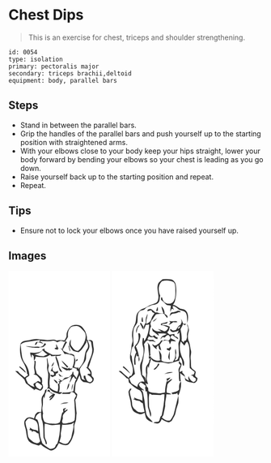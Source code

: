 # Chest Dips
> This is an exercise for chest, triceps and shoulder strengthening.

``` 
id: 0054 
type: isolation 
primary: pectoralis major 
secondary: triceps brachii,deltoid 
equipment: body, parallel bars 
``` 

## Steps

 - Stand in between the parallel bars.
 - Grip the handles of the parallel bars and push yourself up to the starting position with straightened arms.
 - With your elbows close to your body keep your hips straight, lower your body forward by bending your elbows so your chest is leading as you go down.
 - Raise yourself back up to the starting position and repeat.
 - Repeat.

## Tips

 - Ensure not to lock your elbows once you have raised yourself up.

## Images

<svg width="151pt" height="275pt" viewBox="0 0 151 275" xmlns="http://www.w3.org/2000/svg"><g fill="#FFF"><path d="M0 0h151v275H0V0m91.32 83.17c-2.84 3.67-5.56 7.99-5.3 12.81.24 2.73-1.58 4.9-2.91 7.08-3.94-.23-8-.89-11.85.28-4.93-2.99-10.77.16-16.12-.91-3.98-1.01-8.1-.61-12.12-1.27-5.52-.7-10.71 1.72-16.12 2.23-3.3.48-7.35 1.33-8.98 4.57-1.44 8.02-1.28 16.53 1.93 24.13 3.48 6.3 7.48 12.8 7.71 20.21.55.7 1.09 1.41 1.64 2.12-1.86 1.02-3.68 2.11-5.22 3.59-3.41-3.07-7.42-5.56-10.12-9.36-1.28-.15-2.55-.33-3.84-.37 3.62 4.25 8.52 7.22 12.13 11.52 2.73 1.92 2.29 5.92 4.93 7.87 3.66 2.75 7.07 5.85 10.92 8.34-.22.38-.67 1.14-.9 1.52 1.24-1.08 2.62-3.18 4.51-2.15 2.47.71 5.32 3.46 7.55.85 3.12-2.29 2.37-6.49.35-9.23.68-2.74.49-5.69-.16-8.41-2.5-2.2-5.14-4.27-7.55-6.59-.64-2.96-1.79-5.82-2.02-8.85.2-3.04.73-6.08.58-9.14-.38-.88-1.34-.73-2.12-.75 1.26 4.28-1.37 8.55.07 12.76.52 2.15.61 4.37.71 6.57l-2.28.44c1.61.62 3.25 1.19 4.92 1.68 2.81 2.64 6.22 5.63 6.08 9.84-1.42-.19-2.72-1.03-4.07-1.51-1.88 1.42-3.81 2.79-5.99 3.74-.17.48-.5 1.44-.67 1.92.4.78 1.2 2.32 1.6 3.09-3.77-.23-6.72-2.91-9.72-4.9-.86-2.81-3.3-5.2-2.92-8.27a37.73 37.73 0 0 0 4.87-3.33c.1-5.98-2.03-11.87-5.32-16.79-3.53-4.02-5.37-9.27-5.89-14.55-.63-5-1.4-10.01-1.42-15.06 2.57-1.85 5.52-3.22 8.69-3.59 6.51-.79 12.98-1.89 19.48-2.75-.12 1.01-.23 2.02-.34 3.03-.99-.06-2.97-.17-3.96-.23-2.04.45-2.21 2.88-3.04 4.44.5-.12 1.51-.37 2.01-.5.69-1.21 1.39-2.42 2.09-3.62 2.96.26 5.69 1.47 8.48 2.4-1.16-1.75-3.12-2.62-5.02-3.3.36-.23 1.07-.7 1.43-.93 5.67.3 11.48 1.27 17.11-.09 2.64-.92 5.04.75 7.1 2.19 1.55-.79 3.12-1.56 4.76-2.15 2.68-.23 5.16 2.56 7.85.54-1.98 3.69-4.17 7.35-5.13 11.48-.65-.3-1.94-.91-2.59-1.21 2.72 2.33 4.13 5.7 6.08 8.63.85-.01 1.68-.17 2.52-.27 3.92.91 8.36 1.09 11.43 4.05.76 5.53-.25 11.49-2.5 16.52.87.15 1.73.26 2.61.38 1.3.54 2.65.95 4.05 1.22-.08.54-.22 1.61-.3 2.15.77.41 2.3 1.24 3.06 1.66l-1.93.5 1.8-.08c.18 3.56-1.84 6.6-3 9.82-1.24-2.21-2.8-4.2-4.5-6.07-.26-1.31.46-3.22-1.1-3.89-.39 1.09-.72 2.19-1 3.32-1.46 1.61-2.85 3.31-4.51 4.73-2.06.55-4.24.53-6.28 1.18-1.51 1.22-2.65 2.81-3.91 4.26-2.03-.54-3.86-1.59-5.51-2.86.77 1.19 1.62 2.33 2.52 3.43l-2.72.72c.52.4 1.57 1.22 2.1 1.62-.84.88-1.77 1.64-2.79 2.3.97 3.63.53 7.36-.5 10.92-4.56-.71-8.46-3.15-11.74-6.3.07-.65.13-1.31.2-1.96-1.33-6.12.89-12.29.12-18.47-1.04-1.55-2.23-3.15-2.37-5.08-.52-2.89 1.71-5.7.41-8.54-1.37-3.1-.86-6.62-2.18-9.72-.8 2.75.28 5.5.3 8.26.11 2.36-.36 4.7-.32 7.05.09 3.07 1.59 5.88 1.73 8.93.25 6.04-1.23 12.09-.16 18.11-.36.96-1.06 2.9-1.42 3.87.86-.36 1.72-.71 2.58-1.07 2.35 2.53 4.78 5.08 8.13 6.22 2 .6 3.99 1.24 5.96 1.94 2.43 1.14 4.26-.53 5.93-2.08l-5.03-.32c1.4-4.11 1.36-8.42.44-12.63l1.36.63c.04-.96.1-1.93.16-2.89 2.8-.78 4.39-3.68 7.26-4.32 3.39-.65 6.09-2.85 8.82-4.8.13 3.71-1.59 7.02-2.76 10.44 2.87-2.77 3.34-7.31 6.67-9.57 1.23 1.1 1.62 4.83 4.22 2.96-3.56 5.54-3.96 12.48-4.83 18.87-4.95 1.35-10 2.56-15.17 1.87-.64.66-1.28 1.33-1.91 2.01 3.95.21 7.91-.13 11.87-.03l1.2-2.04c2.08-1.88 4.31.36 6.14 1.43.67 1.12 1.36 2.22 2.06 3.32-1.01 2.06-2.45 3.97-2.96 6.24.28 3.6.84 7.19.63 10.82.64 6.3 1 12.71-.01 18.99-2.28 3.47-6.92 3.34-10.47 4.63-2.3.88-4.75.38-7.13.26-.28-.68-.83-2.03-1.1-2.71.44-1.64.9-3.28 1.34-4.92-1.64-5.88 4.32-8.88 7.43-12.68l-1.92-.04c-.6.46-1.82 1.39-2.43 1.85-.34-.39-.67-.78-1-1.17 1.03-.88 1.91-1.9 2.63-3.05-1.54.36-3.08.75-4.52 1.42.15 1.61.31 3.24.38 4.87-.36.09-1.09.29-1.45.39-1.72 4.68-1.87 9.8-3.68 14.46-2.54 2.03-6 2.48-9.15 2.11-4.62-.33-9.79-.01-13.73-2.87-1.99-3.79-3.27-8.21-1.93-12.43-.61-3.26-1.75-6.55-.82-9.87 1.32-5.07-.36-10.43 1.58-15.38l.92 3.32c1.03-3.34.89-7 3.05-9.94.22-1.4.47-2.78.71-4.17-1.17.75-2.87 1.19-2.76 2.92-.28 3.36-2.67 5.78-4.33 8.51-1.38 3.73-.5 7.76-.26 11.61-.12 3.68-.57 7.35-.99 11.01-1.8.09-3.63.03-5.41.36-1.24.9-2.14 2.16-3.19 3.25-.62 2.04-1.34 4.05-2.08 6.04-3.98-2.24-9.76-2.95-12.59 1.43-3.16 3.39-1.42 8.1-.43 12.02 2.27 6.5 1.28 13.87 5.23 19.79 3.52 3.77 8.8 4.91 13.53 6.45 1.65.76 3.06-.66 4.48-1.29 3.58 3.78 8.51 5.86 13.04 8.26 2.4 1.36 5.04.08 7.11-1.27 3.56-1.76 4.59-5.9 6.68-8.95 4.42 2.01 9.32 4.42 14.08 1.78 4.53-4.05 6.15-10.11 8.07-15.64 1.47-5.4-.6-11.3 1.97-16.48 2.13-4.3 1.25-9.28 2.17-13.88-.92-6.59-1.16-13.26-2.06-19.86 2.08-2.38 2.88-5.45 2.86-8.57-1.18-1.07-2.32-2.2-3.42-3.34.44-4.33.52-8.71 1.28-13 2.39-3.63 3.65-7.83 5.8-11.58.62 2.05.87 4.21 1.52 6.25 1.21 1.55 2.61 3.17 4.4 4.03 3.21.14 6.31.77 9.34 1.83 2.84-.62 5.52-2.76 5.62-5.88.68-2.34-1.8-3.45-2.92-5.05-.49-2.41.23-5.05-.95-7.31-1.04-1.98-2.71-3.52-4.18-5.16 2.32-4.57 3.18-9.68 4.99-14.45 1.51-4.83 4.04-9.75 2.94-14.95-.71-2.9-.78-5.89-1.17-8.84-1.29-2.97-4.53-2.93-7.12-1.96l-1.8-1.52c.87-4.32-1.22-8.42-2.56-12.41-2.38-3.37-4.65-7.7-9.07-8.58-4.48-.99-9.7-.57-13.29 2.54m-38.37 24.6c-.48 3.18-3.27 4.56-6.08 5.27-3.48-1.4-7.21-.17-10.82-.47-3.42.11-6.73-.96-10.15-.91 6.07 1.91 12.39 2.19 18.69 2.5 2.65-1.27 6.08-.15 8.28-2.37.97-.87 1.86-1.82 2.76-2.75-.26-.39-.78-1.16-1.04-1.55l-1.64.28m18.01.74c-.46 1.71-.24 3.46.29 5.13-.85.56-2.88.34-2.73 1.86 1.48.74 3.12 1.07 4.72 1.49v-1.91l1.28.48c-1.72-2.07-2.55-4.61-3.56-7.05m-20.83 8.13c-.24.56-.71 1.68-.94 2.23-5.09 3.11-11.34 2.87-17.06 2.31.22 2.75 1.09 5.37 2.24 7.85.06-1.68.11-3.37.14-5.05.94.78 1.88 1.57 2.82 2.35.08 2.3.29 4.57.66 6.85 1.42-1.76 1.95-3.94 2.34-6.11 4.86.79 9.79.96 14.69.63 2.54-.66 4.62-2.43 7.04-3.41.3.54.91 1.61 1.21 2.15 2.32.02 4.67.07 6.89-.76-.22 1.03-.34 2.07-.36 3.13 1.87 6.23 3.93 12.39 5.98 18.56.66 1.68 2.27 2.48 4 2.48-1.26-2.36-2.83-4.54-4.36-6.74-.12-5.8-2.39-11.51-4.95-16.64 2.66-.84 6.46.26 7.91-2.78-4.2 1.2-8.6.76-12.91.89-4.03-2.08-8.17-3.94-11.81-6.69l-.32-2.84c-1.12.42-2.2.95-3.21 1.59m28.51 16.13c2.08 4.12 5.65 7.15 8.38 10.8.56-.54 1.12-1.08 1.68-1.61-3.47-2.94-6.46-6.41-10.06-9.19m-14.99 8.85c3.25-.5 3.13-4.15 3.99-6.57-1.74 1.92-3.04 4.17-3.99 6.57m-47.26-.31c-.09.37-.25 1.1-.33 1.47 2.66 2.56 5.71 4.7 8.16 7.48.45.14 1.33.42 1.77.56a28.535 28.535 0 0 0-9.6-9.51m45.89 7.3c2.96-1.08 7.31 3.42 4.58 6.07-1.57-.04-3.1-.67-4.68-.52-.56 1.74 1.91 2.21 2.73 3.29 1.85-.73 3.65-1.53 5.46-2.35l-.24-2.48c1.04-.49 2.08-.97 3.13-1.45l.21-3.04c-1.84.68-3.91 2.31-5.82.92-3-1.22-2.83-5-1.27-7.3-2.45 1.61-2.2 4.86-4.1 6.86m15.97-6.65c1.88 2.74 5.05 4 7.79 5.67.86-.16 2.58-.48 3.45-.63.13.58.4 1.75.53 2.33.05-.5.15-1.49.21-1.99 1.99.01 3.48-1.44 4.96-2.53-1.59 0-3.19-.01-4.78-.02l-.2-1.47c-.65.53-1.3 1.07-1.94 1.61-3.4-.8-6.68-2-10.02-2.97m-4.16 10.75c.68 1.26 1.43 2.5 2.19 3.73 1.62.03 3.25.1 4.88.16-1.07-.37-2.14-.73-3.2-1.1-1.11-1.16-2.17-2.54-3.87-2.79m-7.13 8.27c1.44 2.5 3.25 4.9 5.92 6.17.11-3.27-3.05-5.49-5.92-6.17m19.48 15.42c2.75-2.68 3.97-6.56 3.69-10.35-2.44 2.86-2.57 6.89-3.69 10.35m6.92 1.27c1.52-3.27 1.81-6.97 2.69-10.44-2.64 2.71-1.89 6.98-2.69 10.44m-34.13-1.93c-.68 1.03-1.39 2.04-2.17 3 3.69-1.5 5.38 4.25 9.3 3.19-1.55-.79-3.16-1.45-4.79-2.08l.04-2.29c-.79-.61-1.59-1.22-2.38-1.82m7.48 6.02c-1.94 1.94-4.24 3.45-6.25 5.3.22 3.09 2.96-1.22 4.57-1.09-.93 2.11-4.98 3.36-3.59 5.92 3.41-2.15 6.02-5.51 7.8-9.09l-2.53-1.04m9.98 16.11c4.03-1.65 8.52-.8 12.45-2.8-4.29-.44-8.96.03-12.45 2.8z"/><path d="M91.23 85.11c1.85-2.97 5.67-2.99 8.77-3.3 5.51-.47 8.66 4.76 12.16 8.07 4.46 5.47 1.81 12.78-.83 18.46-2.3 3.75-4.62 7.68-8.25 10.31-5.12.12-7.69-4.65-10.29-8.25-1.25-2.73-.14-5.85-.36-8.74-1.73 3.18-3.47 7.56-1.09 10.85 1.36 2.23 2.85 4.47 4.82 6.22 2.51 1.01 5.24 1.29 7.88 1.84 2.15-1.69 4.42-3.34 5.85-5.73 2.1-2.83 3.92-5.84 5.68-8.88-.11-.82-.34-2.44-.46-3.26 2.71 3.87 4.61 9.58 1.21 13.62-3.71 5.54-2.86 12.48-5.16 18.52-1.32 2.9-3.06 5.64-5.25 7.97-.75 1.09-1.64 2.08-2.81 2.74.23-.62.69-1.88.92-2.51-2.27.99-4.52.45-6.57-.75.45-3.66 2.75-7.53 1.51-11.14-1.18-1.92-.77-4.37-1.72-6.38-1.78-1.49-4.09-2.21-6.38-1.66-3.18-1.55-6.37-3.06-9.6-4.47l-.76-2.51c2.76-3.01 3.51-7.19 6.27-10.18-.76-.68-1.52-1.35-2.25-2.05 1.14-2.02 2.56-3.87 3.68-5.9-.26-4.44-.1-9.38 3.03-12.89M89 111.2c.45 2.56 1.14 5.07 1.86 7.57l.9.04c-.61-2.57-1.32-5.11-1.79-7.71l-.97.1m11.19 22.64c1.36.42 2.81-1.7 2.34-2.95-1.39-.56-2.76 1.73-2.34 2.95z"/><path d="M117.4 103.13c1.83.1 3.78.5 5.02 1.99.47 4.28 1.79 8.46 1.84 12.79-.13 8.94-6.34 16.19-7.53 24.91l-1.82-.25c2.48 3.19 6.27 5.57 6.84 9.89-1.34.07-2.68.13-4.03.18-.13.39-.39 1.16-.52 1.54 2.63 1.05 4.82 2.95 6.48 5.22 2.06 2.32-.84 6.04-3.69 5.37-4.18-1.07-5.48-5.83-6.02-9.58-.64.07-1.93.2-2.57.26l.36 3.93c.79.87 1.58 1.75 2.36 2.64-1.78-.61-3.95-.74-5.34-2.13-.62-4.98-3.48-9.6-2.82-14.71 2.53-5.01 7.34-8.77 8.94-14.32.33-2.92.18-5.87.6-8.78 1.66-3.25 4.37-6.19 4.56-10.02.33-3.23-1.78-5.97-2.66-8.93zM38.17 123.83c4.5-.88 9.8-2.34 12.32-6.5 1.99 2.73 4.7 4.74 7.47 6.62-2.04.7-4.01 1.58-5.89 2.64-3.17-.38-6.42-.33-9.44-1.49-1.49-.41-2.98-.83-4.46-1.27zM40.61 170.44c-1.52-1.84.1-5.22 2.43-5.02 2.61 1.1 4.52 3.31 6.87 4.84-.44 2.11-1.25 4.09-2.96 5.48-2.4-1.38-5.34-2.45-6.34-5.3zM39.96 219.1c.02-4.79 3.93-8.07 8.11-9.54.74 4.34.02 8.99 2.08 13.03 2.16 7.93 1.32 16.24 1.86 24.35 1.1 3.16 3.05 6.05 3.22 9.49h1.69c.2-3.69-2.35-6.57-3.15-9.99-.16-6.69-.73-13.4.05-20.07 3.13.51 6.16 1.52 9.27 2.09 4.5.18 8.98-.64 13.47-.79.2 9.57-1.19 19.18-4.15 28.29-2.92 1.08-2.21 5.09-4.88 6.45-1.87.98-4.1 1.45-6.2 1.28-3.94-2.23-7.7-4.94-11.02-8.03-1.14-3.55-2.51-7.05-3.42-10.66-.37-6.66-1.35-13.25-2.3-19.84-.45-1.72-1.27-3.32-1.9-4.96-.68-.28-2.05-.83-2.73-1.1z"/><path d="M25.13 223.88c1.44-2.23 2.89-5.07 5.85-5.42 3.72 1.04 7.97 1.95 10.54 5.08 2.87 4.19 2.28 9.35 2.39 14.14-1.38-1.17-2.96-2.07-4.82-2.12-2.8-.21-5.17-1.72-7.35-3.36.04.62.13 1.87.17 2.49-.49.06-1.47.18-1.96.23 1.47.55 2.92 1.14 4.36 1.76.35 1.64 1.42 2.74 1.86.54 2.63-.15 4.57 1.57 6.38 3.21.52.14 1.55.42 2.06.56.28 3.81 1.44 7.44 2.39 11.11-.87 2.69-4.27 4.08-6.77 2.72-3.59-.68-5.9-3.55-8.71-5.58-4.09-4.12-2.39-10.13-4.16-15.14a47.11 47.11 0 0 1-2.23-10.22zM93.43 226.97c1.1-.97 2.31-1.8 3.64-2.42-.27 1.22-.56 2.45-.86 3.67.89 3.64-.61 7.26-1.35 10.8-1.19 4.04-1.08 8.62-3.87 12.01-1.43 1.81-2.34 4.65-4.96 4.95-3.79 1.46-7.04-1.54-10.51-2.57.72-2.23 1.44-4.47 1.98-6.76.62-2.54-.42-5.17.3-7.7.85-3.69 1.26-7.46 1.71-11.21 4.64.52 9.34.13 13.92-.77z"/></g><g fill="#333"><path d="M91.32 83.17c3.59-3.11 8.81-3.53 13.29-2.54 4.42.88 6.69 5.21 9.07 8.58 1.34 3.99 3.43 8.09 2.56 12.41l1.8 1.52c2.59-.97 5.83-1.01 7.12 1.96.39 2.95.46 5.94 1.17 8.84 1.1 5.2-1.43 10.12-2.94 14.95-1.81 4.77-2.67 9.88-4.99 14.45 1.47 1.64 3.14 3.18 4.18 5.16 1.18 2.26.46 4.9.95 7.31 1.12 1.6 3.6 2.71 2.92 5.05-.1 3.12-2.78 5.26-5.62 5.88-3.03-1.06-6.13-1.69-9.34-1.83-1.79-.86-3.19-2.48-4.4-4.03-.65-2.04-.9-4.2-1.52-6.25-2.15 3.75-3.41 7.95-5.8 11.58-.76 4.29-.84 8.67-1.28 13 1.1 1.14 2.24 2.27 3.42 3.34.02 3.12-.78 6.19-2.86 8.57.9 6.6 1.14 13.27 2.06 19.86-.92 4.6-.04 9.58-2.17 13.88-2.57 5.18-.5 11.08-1.97 16.48-1.92 5.53-3.54 11.59-8.07 15.64-4.76 2.64-9.66.23-14.08-1.78-2.09 3.05-3.12 7.19-6.68 8.95-2.07 1.35-4.71 2.63-7.11 1.27-4.53-2.4-9.46-4.48-13.04-8.26-1.42.63-2.83 2.05-4.48 1.29-4.73-1.54-10.01-2.68-13.53-6.45-3.95-5.92-2.96-13.29-5.23-19.79-.99-3.92-2.73-8.63.43-12.02 2.83-4.38 8.61-3.67 12.59-1.43.74-1.99 1.46-4 2.08-6.04 1.05-1.09 1.95-2.35 3.19-3.25 1.78-.33 3.61-.27 5.41-.36.42-3.66.87-7.33.99-11.01-.24-3.85-1.12-7.88.26-11.61 1.66-2.73 4.05-5.15 4.33-8.51-.11-1.73 1.59-2.17 2.76-2.92-.24 1.39-.49 2.77-.71 4.17-2.16 2.94-2.02 6.6-3.05 9.94l-.92-3.32c-1.94 4.95-.26 10.31-1.58 15.38-.93 3.32.21 6.61.82 9.87-1.34 4.22-.06 8.64 1.93 12.43 3.94 2.86 9.11 2.54 13.73 2.87 3.15.37 6.61-.08 9.15-2.11 1.81-4.66 1.96-9.78 3.68-14.46.36-.1 1.09-.3 1.45-.39-.07-1.63-.23-3.26-.38-4.87 1.44-.67 2.98-1.06 4.52-1.42-.72 1.15-1.6 2.17-2.63 3.05.33.39.66.78 1 1.17.61-.46 1.83-1.39 2.43-1.85l1.92.04c-3.11 3.8-9.07 6.8-7.43 12.68-.44 1.64-.9 3.28-1.34 4.92.27.68.82 2.03 1.1 2.71 2.38.12 4.83.62 7.13-.26 3.55-1.29 8.19-1.16 10.47-4.63 1.01-6.28.65-12.69.01-18.99.21-3.63-.35-7.22-.63-10.82.51-2.27 1.95-4.18 2.96-6.24-.7-1.1-1.39-2.2-2.06-3.32-1.83-1.07-4.06-3.31-6.14-1.43l-1.2 2.04c-3.96-.1-7.92.24-11.87.03.63-.68 1.27-1.35 1.91-2.01 5.17.69 10.22-.52 15.17-1.87.87-6.39 1.27-13.33 4.83-18.87-2.6 1.87-2.99-1.86-4.22-2.96-3.33 2.26-3.8 6.8-6.67 9.57 1.17-3.42 2.89-6.73 2.76-10.44-2.73 1.95-5.43 4.15-8.82 4.8-2.87.64-4.46 3.54-7.26 4.32-.06.96-.12 1.93-.16 2.89l-1.36-.63c.92 4.21.96 8.52-.44 12.63l5.03.32c-1.67 1.55-3.5 3.22-5.93 2.08-1.97-.7-3.96-1.34-5.96-1.94-3.35-1.14-5.78-3.69-8.13-6.22-.86.36-1.72.71-2.58 1.07.36-.97 1.06-2.91 1.42-3.87-1.07-6.02.41-12.07.16-18.11-.14-3.05-1.64-5.86-1.73-8.93-.04-2.35.43-4.69.32-7.05-.02-2.76-1.1-5.51-.3-8.26 1.32 3.1.81 6.62 2.18 9.72 1.3 2.84-.93 5.65-.41 8.54.14 1.93 1.33 3.53 2.37 5.08.77 6.18-1.45 12.35-.12 18.47-.07.65-.13 1.31-.2 1.96 3.28 3.15 7.18 5.59 11.74 6.3 1.03-3.56 1.47-7.29.5-10.92 1.02-.66 1.95-1.42 2.79-2.3-.53-.4-1.58-1.22-2.1-1.62l2.72-.72c-.9-1.1-1.75-2.24-2.52-3.43 1.65 1.27 3.48 2.32 5.51 2.86 1.26-1.45 2.4-3.04 3.91-4.26 2.04-.65 4.22-.63 6.28-1.18 1.66-1.42 3.05-3.12 4.51-4.73.28-1.13.61-2.23 1-3.32 1.56.67.84 2.58 1.1 3.89 1.7 1.87 3.26 3.86 4.5 6.07 1.16-3.22 3.18-6.26 3-9.82l-1.8.08 1.93-.5c-.76-.42-2.29-1.25-3.06-1.66.08-.54.22-1.61.3-2.15-1.4-.27-2.75-.68-4.05-1.22-.88-.12-1.74-.23-2.61-.38 2.25-5.03 3.26-10.99 2.5-16.52-3.07-2.96-7.51-3.14-11.43-4.05-.84.1-1.67.26-2.52.27-1.95-2.93-3.36-6.3-6.08-8.63.65.3 1.94.91 2.59 1.21.96-4.13 3.15-7.79 5.13-11.48-2.69 2.02-5.17-.77-7.85-.54-1.64.59-3.21 1.36-4.76 2.15-2.06-1.44-4.46-3.11-7.1-2.19-5.63 1.36-11.44.39-17.11.09-.36.23-1.07.7-1.43.93 1.9.68 3.86 1.55 5.02 3.3-2.79-.93-5.52-2.14-8.48-2.4-.7 1.2-1.4 2.41-2.09 3.62-.5.13-1.51.38-2.01.5.83-1.56 1-3.99 3.04-4.44.99.06 2.97.17 3.96.23.11-1.01.22-2.02.34-3.03-6.5.86-12.97 1.96-19.48 2.75-3.17.37-6.12 1.74-8.69 3.59.02 5.05.79 10.06 1.42 15.06.52 5.28 2.36 10.53 5.89 14.55 3.29 4.92 5.42 10.81 5.32 16.79a37.73 37.73 0 0 1-4.87 3.33c-.38 3.07 2.06 5.46 2.92 8.27 3 1.99 5.95 4.67 9.72 4.9-.4-.77-1.2-2.31-1.6-3.09.17-.48.5-1.44.67-1.92 2.18-.95 4.11-2.32 5.99-3.74 1.35.48 2.65 1.32 4.07 1.51.14-4.21-3.27-7.2-6.08-9.84a63.29 63.29 0 0 1-4.92-1.68l2.28-.44c-.1-2.2-.19-4.42-.71-6.57-1.44-4.21 1.19-8.48-.07-12.76.78.02 1.74-.13 2.12.75.15 3.06-.38 6.1-.58 9.14.23 3.03 1.38 5.89 2.02 8.85 2.41 2.32 5.05 4.39 7.55 6.59.65 2.72.84 5.67.16 8.41 2.02 2.74 2.77 6.94-.35 9.23-2.23 2.61-5.08-.14-7.55-.85-1.89-1.03-3.27 1.07-4.51 2.15.23-.38.68-1.14.9-1.52-3.85-2.49-7.26-5.59-10.92-8.34-2.64-1.95-2.2-5.95-4.93-7.87-3.61-4.3-8.51-7.27-12.13-11.52 1.29.04 2.56.22 3.84.37 2.7 3.8 6.71 6.29 10.12 9.36 1.54-1.48 3.36-2.57 5.22-3.59-.55-.71-1.09-1.42-1.64-2.12-.23-7.41-4.23-13.91-7.71-20.21-3.21-7.6-3.37-16.11-1.93-24.13 1.63-3.24 5.68-4.09 8.98-4.57 5.41-.51 10.6-2.93 16.12-2.23 4.02.66 8.14.26 12.12 1.27 5.35 1.07 11.19-2.08 16.12.91 3.85-1.17 7.91-.51 11.85-.28 1.33-2.18 3.15-4.35 2.91-7.08-.26-4.82 2.46-9.14 5.3-12.81m-.09 1.94C88.1 88.62 87.94 93.56 88.2 98c-1.12 2.03-2.54 3.88-3.68 5.9.73.7 1.49 1.37 2.25 2.05-2.76 2.99-3.51 7.17-6.27 10.18l.76 2.51c3.23 1.41 6.42 2.92 9.6 4.47 2.29-.55 4.6.17 6.38 1.66.95 2.01.54 4.46 1.72 6.38 1.24 3.61-1.06 7.48-1.51 11.14 2.05 1.2 4.3 1.74 6.57.75-.23.63-.69 1.89-.92 2.51 1.17-.66 2.06-1.65 2.81-2.74 2.19-2.33 3.93-5.07 5.25-7.97 2.3-6.04 1.45-12.98 5.16-18.52 3.4-4.04 1.5-9.75-1.21-13.62.12.82.35 2.44.46 3.26-1.76 3.04-3.58 6.05-5.68 8.88-1.43 2.39-3.7 4.04-5.85 5.73-2.64-.55-5.37-.83-7.88-1.84-1.97-1.75-3.46-3.99-4.82-6.22-2.38-3.29-.64-7.67 1.09-10.85.22 2.89-.89 6.01.36 8.74 2.6 3.6 5.17 8.37 10.29 8.25 3.63-2.63 5.95-6.56 8.25-10.31 2.64-5.68 5.29-12.99.83-18.46-3.5-3.31-6.65-8.54-12.16-8.07-3.1.31-6.92.33-8.77 3.3m26.17 18.02c.88 2.96 2.99 5.7 2.66 8.93-.19 3.83-2.9 6.77-4.56 10.02-.42 2.91-.27 5.86-.6 8.78-1.6 5.55-6.41 9.31-8.94 14.32-.66 5.11 2.2 9.73 2.82 14.71 1.39 1.39 3.56 1.52 5.34 2.13a201.1 201.1 0 0 0-2.36-2.64l-.36-3.93c.64-.06 1.93-.19 2.57-.26.54 3.75 1.84 8.51 6.02 9.58 2.85.67 5.75-3.05 3.69-5.37-1.66-2.27-3.85-4.17-6.48-5.22.13-.38.39-1.15.52-1.54 1.35-.05 2.69-.11 4.03-.18-.57-4.32-4.36-6.7-6.84-9.89l1.82.25c1.19-8.72 7.4-15.97 7.53-24.91-.05-4.33-1.37-8.51-1.84-12.79-1.24-1.49-3.19-1.89-5.02-1.99m-76.79 67.31c1 2.85 3.94 3.92 6.34 5.3 1.71-1.39 2.52-3.37 2.96-5.48-2.35-1.53-4.26-3.74-6.87-4.84-2.33-.2-3.95 3.18-2.43 5.02m-.65 48.66c.68.27 2.05.82 2.73 1.1.63 1.64 1.45 3.24 1.9 4.96.95 6.59 1.93 13.18 2.3 19.84.91 3.61 2.28 7.11 3.42 10.66 3.32 3.09 7.08 5.8 11.02 8.03 2.1.17 4.33-.3 6.2-1.28 2.67-1.36 1.96-5.37 4.88-6.45 2.96-9.11 4.35-18.72 4.15-28.29-4.49.15-8.97.97-13.47.79-3.11-.57-6.14-1.58-9.27-2.09-.78 6.67-.21 13.38-.05 20.07.8 3.42 3.35 6.3 3.15 9.99h-1.69c-.17-3.44-2.12-6.33-3.22-9.49-.54-8.11.3-16.42-1.86-24.35-2.06-4.04-1.34-8.69-2.08-13.03-4.18 1.47-8.09 4.75-8.11 9.54m-14.83 4.78c.37 3.48 1.1 6.9 2.23 10.22 1.77 5.01.07 11.02 4.16 15.14 2.81 2.03 5.12 4.9 8.71 5.58 2.5 1.36 5.9-.03 6.77-2.72-.95-3.67-2.11-7.3-2.39-11.11-.51-.14-1.54-.42-2.06-.56-1.81-1.64-3.75-3.36-6.38-3.21-.44 2.2-1.51 1.1-1.86-.54-1.44-.62-2.89-1.21-4.36-1.76.49-.05 1.47-.17 1.96-.23-.04-.62-.13-1.87-.17-2.49 2.18 1.64 4.55 3.15 7.35 3.36 1.86.05 3.44.95 4.82 2.12-.11-4.79.48-9.95-2.39-14.14-2.57-3.13-6.82-4.04-10.54-5.08-2.96.35-4.41 3.19-5.85 5.42m68.3 3.09c-4.58.9-9.28 1.29-13.92.77-.45 3.75-.86 7.52-1.71 11.21-.72 2.53.32 5.16-.3 7.7-.54 2.29-1.26 4.53-1.98 6.76 3.47 1.03 6.72 4.03 10.51 2.57 2.62-.3 3.53-3.14 4.96-4.95 2.79-3.39 2.68-7.97 3.87-12.01.74-3.54 2.24-7.16 1.35-10.8.3-1.22.59-2.45.86-3.67-1.33.62-2.54 1.45-3.64 2.42z"/><path d="M52.95 107.77l1.64-.28c.26.39.78 1.16 1.04 1.55-.9.93-1.79 1.88-2.76 2.75-2.2 2.22-5.63 1.1-8.28 2.37-6.3-.31-12.62-.59-18.69-2.5 3.42-.05 6.73 1.02 10.15.91 3.61.3 7.34-.93 10.82.47 2.81-.71 5.6-2.09 6.08-5.27zM70.96 108.51c1.01 2.44 1.84 4.98 3.56 7.05l-1.28-.48v1.91c-1.6-.42-3.24-.75-4.72-1.49-.15-1.52 1.88-1.3 2.73-1.86-.53-1.67-.75-3.42-.29-5.13zM89 111.2l.97-.1c.47 2.6 1.18 5.14 1.79 7.71l-.9-.04c-.72-2.5-1.41-5.01-1.86-7.57zM50.13 116.64c1.01-.64 2.09-1.17 3.21-1.59l.32 2.84c3.64 2.75 7.78 4.61 11.81 6.69 4.31-.13 8.71.31 12.91-.89-1.45 3.04-5.25 1.94-7.91 2.78 2.56 5.13 4.83 10.84 4.95 16.64 1.53 2.2 3.1 4.38 4.36 6.74-1.73 0-3.34-.8-4-2.48-2.05-6.17-4.11-12.33-5.98-18.56.02-1.06.14-2.1.36-3.13-2.22.83-4.57.78-6.89.76-.3-.54-.91-1.61-1.21-2.15-2.42.98-4.5 2.75-7.04 3.41-4.9.33-9.83.16-14.69-.63-.39 2.17-.92 4.35-2.34 6.11a54.38 54.38 0 0 1-.66-6.85c-.94-.78-1.88-1.57-2.82-2.35-.03 1.68-.08 3.37-.14 5.05-1.15-2.48-2.02-5.1-2.24-7.85 5.72.56 11.97.8 17.06-2.31.23-.55.7-1.67.94-2.23m-11.96 7.19c1.48.44 2.97.86 4.46 1.27 3.02 1.16 6.27 1.11 9.44 1.49 1.88-1.06 3.85-1.94 5.89-2.64-2.77-1.88-5.48-3.89-7.47-6.62-2.52 4.16-7.82 5.62-12.32 6.5zM100.19 133.84c-.42-1.22.95-3.51 2.34-2.95.47 1.25-.98 3.37-2.34 2.95z"/><path d="M78.64 132.77c3.6 2.78 6.59 6.25 10.06 9.19-.56.53-1.12 1.07-1.68 1.61-2.73-3.65-6.3-6.68-8.38-10.8zM63.65 141.62c.95-2.4 2.25-4.65 3.99-6.57-.86 2.42-.74 6.07-3.99 6.57zM16.39 141.31c3.91 2.35 7.21 5.62 9.6 9.51-.44-.14-1.32-.42-1.77-.56-2.45-2.78-5.5-4.92-8.16-7.48.08-.37.24-1.1.33-1.47zM62.28 148.61c1.9-2 1.65-5.25 4.1-6.86-1.56 2.3-1.73 6.08 1.27 7.3 1.91 1.39 3.98-.24 5.82-.92l-.21 3.04c-1.05.48-2.09.96-3.13 1.45l.24 2.48c-1.81.82-3.61 1.62-5.46 2.35-.82-1.08-3.29-1.55-2.73-3.29 1.58-.15 3.11.48 4.68.52 2.73-2.65-1.62-7.15-4.58-6.07z"/><path d="M78.25 141.96c3.34.97 6.62 2.17 10.02 2.97.64-.54 1.29-1.08 1.94-1.61l.2 1.47c1.59.01 3.19.02 4.78.02-1.48 1.09-2.97 2.54-4.96 2.53-.06.5-.16 1.49-.21 1.99-.13-.58-.4-1.75-.53-2.33-.87.15-2.59.47-3.45.63-2.74-1.67-5.91-2.93-7.79-5.67zM74.09 152.71c1.7.25 2.76 1.63 3.87 2.79 1.06.37 2.13.73 3.2 1.1-1.63-.06-3.26-.13-4.88-.16-.76-1.23-1.51-2.47-2.19-3.73zM66.96 160.98c2.87.68 6.03 2.9 5.92 6.17-2.67-1.27-4.48-3.67-5.92-6.17zM86.44 176.4c1.12-3.46 1.25-7.49 3.69-10.35.28 3.79-.94 7.67-3.69 10.35zM93.36 177.67c.8-3.46.05-7.73 2.69-10.44-.88 3.47-1.17 7.17-2.69 10.44zM59.23 175.74c.79.6 1.59 1.21 2.38 1.82l-.04 2.29c1.63.63 3.24 1.29 4.79 2.08-3.92 1.06-5.61-4.69-9.3-3.19.78-.96 1.49-1.97 2.17-3zM66.71 181.76l2.53 1.04c-1.78 3.58-4.39 6.94-7.8 9.09-1.39-2.56 2.66-3.81 3.59-5.92-1.61-.13-4.35 4.18-4.57 1.09 2.01-1.85 4.31-3.36 6.25-5.3zM76.69 197.87c3.49-2.77 8.16-3.24 12.45-2.8-3.93 2-8.42 1.15-12.45 2.8z"/></g></svg>
<svg width="151pt" height="275pt" viewBox="0 0 151 275" xmlns="http://www.w3.org/2000/svg"><g fill="#FFF"><path d="M0 0h151v275H0V0m74.85 12.55c-2.76 2.44-6.44 4.55-7.13 8.5-2.04 7.73 2.98 15.62.09 23.22-1.26 4.16-6.19 4.56-9.61 6.03-4.27 1.05-7.44 4.4-11.66 5.53-3.7.99-6.68 3.61-8.88 6.66-3.31 5.18-1.2 11.92-4.18 17.25-2.66 5.32-4.41 11.25-3.95 17.25.35 3.08 1.53 6.26.36 9.31-1.73 4.38-1.06 9.17-2.3 13.65-1.29 4.93-1.62 10.29.36 15.09 2.34 6.4 4.92 14.21.5 20.33-.61.11-1.82.34-2.42.45-.55.96-1.09 1.91-1.63 2.88-3.28-3.15-6.94-5.87-10.12-9.13-1.07-1.4-2.93-1.48-4.5-1.07 3.62 3.29 7.69 6.08 10.95 9.77.78 1.1 2.06 1.37 3.32 1.49.24 1.84.49 3.68.7 5.52 4.9 4.53 9.89 9.3 16.21 11.75 4.56 3.82 3.8 10.26 3.99 15.58-3.7-2.75-8.92-2.03-12.35-5.44.2.62.6 1.86.8 2.49-.64.03-1.93.11-2.57.15 1.7.66 3.37 1.4 5.03 2.17 1.66.24 3.32.52 4.98.85 1.26 1.54 2.84 2.78 4.76 3.41.43 4.19 1.61 8.25 2.47 12.37-2.56.74-5.31 1.53-7.96.71-3.17-.56-4.99-3.47-7.57-5.1-1.56-2.12-3.12-4.47-2.93-7.23.01-6.23-3.11-11.86-3.42-18.04.87-1.47 1.75-2.93 2.63-4.39-.58-.02-1.73-.05-2.31-.06-.77 1.47-1.82 2.84-2.23 4.47.15 6.16 3.11 11.83 3.4 17.98 0 2.59 1.02 4.98 1.93 7.35 1.35 4.48 6.19 6.37 10.21 7.77 2.91 1.22 5.81-.73 8.44-1.81 1.24 3.47 1 7.94 4.31 10.27 2.12 2.03 4.9 3.04 7.76 3.48-3.17-4.76-9.52-7.67-9.94-13.91-1.81-7.62-1.48-15.55-3.4-23.13-.91-3.83-.56-8.29-4.11-10.9 1.27.32 3.8.94 5.07 1.26-2.87-3.03-7.42-4.55-8.18-9.19.8-1.01 1.6-2.03 2.41-3.04 2.89 1.16 5.17 3.33 7.66 5.12-.24.88-.71 2.63-.95 3.51.69 1.6.58 3.34.67 5.05.43-.13 1.3-.38 1.74-.51 1.83 7.83 1.18 15.93 1.77 23.88 1.72 4.62 2.72 9.42 3.87 14.19 2.87-5.94-2.51-11.33-2.26-17.27.1-5.72-.98-11.55.62-17.16 1.31.48 2.76.74 3.76 1.81 4.41-.3 8.79.38 13.2.27 1.49-1.35 3.44-1.2 5.29-1.09.12 10.54-1.95 20.91-4.07 31.19-3.22 2.04-2.07 6.46-4.52 9.05-2.47.99-5.4.22-7.67 1.92 2.65.55 5.74 1.91 8.3.34 2.22-1.17 2.75-3.87 3.92-5.89 3.04 2.59 6.75 4.01 10.6 4.87 1.74-.9 3.96-1.42 4.87-3.37 1.95-3.5 4.45-6.89 5.13-10.93.69-4.15 1.9-8.19 3.33-12.15 1.6-4.26.9-8.9.82-13.33-2.53 9.37-4.51 18.88-7.04 28.24-1.43 3.01-2.95 6.05-5.08 8.64-4.71 1.55-8.87-1.48-12.36-4.23.74-1.26 1.48-2.5 2.23-3.74.78-4.5 2.04-8.92 2.72-13.43-.6-5.83 1.58-11.41 1.79-17.2 2.52.1 5.05.17 7.58.12-2.04-1.38-4.45-2.09-6.87-2.42-1.06-3.47.19-7.02.48-10.51.45-4.44 5.26-6.19 7.48-9.6-3.33-.53-4.84 3.56-8.12 3.42 1.92-1.83 4.07-3.47 5.44-5.79-2.1.54-4.17 1.24-6.15 2.12.47.95 1.8 1.74.75 2.99-1.65 5.54-2.67 11.22-2.69 17.02-3.44.59-6.87 1.85-10.39 1.07-4.42-.75-9.29-.05-13.26-2.47-2.52-1.33.19-6.38-3.18-6.74-.65-1.92-1.23-3.9-2.41-5.59 1.04.35 3.11 1.03 4.15 1.37-.63-2.67-1.9-5.18-2.15-7.92.04-3.32 1.21-6.54.96-9.87-.24-3.1-.05-6.21.94-9.17.26.84.79 2.53 1.05 3.38.56-4.85 2.5-9.28 3.82-13.93 2.35 4.76 8.36 5.36 13.06 5.14 4.37-.27 8.51 1.43 12.79 1.82 4.79-.99 9.37-2.79 14.12-3.87 2.89-.87.75 2.07.79 3.28.94.98 1.88 1.97 2.8 2.97-1.12 2.61-3.54 5.04-2.96 8.09.85 5.03.12 10.18 1.07 15.2.38.88 1.31.72 2.09.64-.43-4.06-.67-8.12-.81-12.19 1.92 1.8 4.19 3.14 6.33 4.66 1.48 2.09.12 5.54 2.71 6.88 3.22 2.25 7.4 2.26 11.13 3.06 3.85-.13 5.34-3.7 5.55-7.05-1.43-1.38-4.16-2.54-3.3-4.99.08-1.65 1.05-3.36.42-4.98-2.25-2.32-5.91-3.57-6.58-7.1-.35-4.01-.05-8.06-.63-12.06-.64-3.96 1.49-7.91.39-11.84-1.39-4.28-1.1-8.95-3.01-13.09-2.2-4.67-1.79-10.11-.37-14.94 1.05-4.27-1.33-8.16-2.29-12.18.11 1.31.21 2.62.32 3.93 3.06 4.64-1.3 9.45-.49 14.31.31 2.56-.52 5.01-1.67 7.25-2.06-.11-3.18 1.03-3.35 3.1-.99-1.05-1.99-2.1-3-3.13.46-5.51-.45-10.96-1.61-16.31.65-2.93 3.27-5.12 3.46-8.27.94.67 1.87 1.34 2.81 2.01.7-.73 1.42-1.45 2.14-2.16-1.47-.01-2.94 0-4.41.04-.91-2.61-2.14-5.09-3.24-7.62.33 1.67.67 3.33 1.04 4.99-.62 1.37-1.24 2.75-1.86 4.12-3.45 1.25-4.74 5.01-6.82 7.7-2.35.63-5.1 1.41-6.76-.97-.47-.13-1.41-.39-1.89-.51-.07 2.04 1.32 3.65 3.21 4.25 3.35.61 6.66-.56 9.66-1.95-.75 1.64-1.44 3.32-2.02 5.03 1.42-.35 2.24-1.46 3.03-2.55.1 3.01.49 6 .55 9.01.28 3.14-2.45 5.71-1.98 8.87.37 5.09.48 10.2.64 15.3.15 1.78-.5 3.46-1.12 5.09-.55 2.55-2.91 3.22-5.19 3.61.68-1.38 1.48-2.68 2.31-3.97-.73-2.4-.74-4.92.21-7.26-.25-2.06-.57-4.12-1.11-6.13-1.41 3.34.06 6.96-.49 10.44.16 3.44-1.97 6.21-3.63 9-5.62.62-11.69 1.48-16.71-1.83-.54-3.54.82-7.41-1.01-10.7-.86-1.68-1.84-3.29-2.8-4.91.23 4.71 1.66 9.33 1.22 14.08l1.95.1c-5.12 3.29-11.9-.07-15.67-4.16l.9-.78-3.53-.03c.08.87.22 2.61.3 3.49l3.23-.36c-1.06.87-2.88 1.27-2.81 2.96-.19 3.43-2.71 5.82-4.36 8.59-1.29 3.74-.83 7.84-.16 11.67-.58 3.65-.75 7.35-1.01 11.03-.2-2-.09-4.04-.55-6.01-1.27-1.53-2.83-2.77-4.35-4.05-.23-5.04-.64-10.11-.21-15.15.93-4.32 1.91-8.64 2.39-13.05 1.02-5.63 2.18-11.49.45-17.11l2.82-4.26c.97-.54 1.88-1.2 2.95-1.56 1.07.23 2 .75 2.8 1.54 3.02-.59 6.04-.31 8.67 1.39-.59-1.34-1.74-2.11-3.06-2.62-.06-.29-.19-.87-.25-1.16-2.7.29-5.43.38-8.1-.16-1.49-1.09 1.04-3.4 1.28-4.91 2.11 1.24 4.47 1.73 6.8.81 1.53 1.8 3.58 2.86 5.89 3.31.14-.88.27-1.75.4-2.62l-2.38-.44c-1.02-.75-1.59-2.51-3.02-2.45-.56.41-1.68 1.22-2.24 1.62-1.05-.35-2.1-.71-3.14-1.06-.55-1-1.1-2-1.64-3 .68-3.61.73-7.45 2.7-10.68-.31-1.26-.63-2.53-1.04-3.77.42-1.49.81-3 1.15-4.51 2.87-2.96 4.59-6.79 7.32-9.85 3.97-.43 7.86-1.35 11.88-.54 1.49 1.99 2.94 4.02 4.49 5.98 2.37-2.9-1.83-4.78-3.85-6.03.39-4.15-1.37-8.3-4.53-11 .32 3.64 1.96 6.96 2.94 10.44-3.19.1-6.45-.02-9.37-1.5-.63 0-1.89.01-2.52.01-1.05-.94-2.05-1.96-3.25-2.73-.44-.31-1.33-.95-1.77-1.26-1.99-1.82-4.35-1.17-6.46-.01-.14.55-.43 1.63-.57 2.18 1.84-.57 3.65-1.21 5.54-1.56 1.09.65 1.44 1.88 1.96 2.94 1.08.54 2.17 1.09 3.25 1.65-.93 1.38-1.94 2.69-2.89 4.05-1.81 2.48-1.57 5.99-3.87 8.18-1.43 1.66-3.54 2.47-5.41 3.5 0-1.89.01-3.77.05-5.66.78-3.06 1.63-6.13 1.81-9.3-2 3.94-3.6 8.41-2.57 12.87-2.46 3.04-3.43 6.9-3.57 10.76 1.69-2.06 2.58-4.56 3.36-7.06 1.72-.32 3.43-.63 5.15-.92-.3 8.78-2.37 17.69-7.4 25.02-.11-1.13-.31-3.4-.42-4.54l-1.57-.6c-.32 2.18-.69 4.35-.81 6.55-.33 3.83 1.79 7.33 1.86 11.13.45 4.43-.74 8.76-1.71 13.04-1.01 4.02-3.66 7.64-3.43 11.93-.15 3.44.9 6.75 1.16 10.15.31 3.9 3.53 6.62 4.71 10.2.17.73.31 1.48.42 2.24-5.14-2.44-10.6 2.28-10.3 7.63-2.44-1.4-4.92-2.75-7.28-4.27-2.95-1.71-3.1-5.58-4.89-8.21 2.83-2.3 5.75-4.49 8.45-6.93-.87-8.73-4.29-17.1-4.63-25.87-.52-.91-1.03-1.82-1.55-2.73.58-3.78 1.29-7.54 2.33-11.23.44-.35 1.32-1.05 1.76-1.41.44-8.15-1.45-16.41.23-24.5.67-4.04 4.01-6.83 5.54-10.51 1.02-5.3-.91-11.68 3.08-16.08 2.06-2.49 6.06-1.41 8.11-3.83 2.56-3.19 6.87-3.83 10.28-5.81 3.56-.28 7.66-.81 9.97-3.89 2.26-2.9 1.27-6.74 2.46-10.02-3.18-6.93-3.44-16.19 2.91-21.45 5.34-1.58 11.2-1.28 16.29.99 3.19 1.97 3.11 6.27 3.23 9.59-.16 6.38 1.09 13.46-2.66 19.1-2.25 3.58-7.24 4.7-10.96 2.82-3.69-1.06-5.48-4.77-5.95-8.3-.43.01-1.29.04-1.72.05.02 1.14.05 2.29.08 3.43 2.71 1.71 4.77 4.18 6.99 6.44 1.88 2.19 5.1 1.58 7.64 2.16-.43 3.03-.95 6.07-.87 9.15 1.12-1.56.91-4.78 3.49-4.51.46.34 1.38 1.01 1.84 1.35-.84-1.81-2.69-3.47-1.38-5.61 3.96.65 6.58 3.94 9.7 6.1 3.47 1.08 8.07 1.22 9.79 5.05 1.98 4.41 1.3 9.46 1.7 14.17 1.32-6.07 2.59-13.7-2.47-18.45-2.09-2.7-5.93-1.72-8.64-3.29-3.3-1.93-6.21-4.74-10.15-5.3 1.22-1.67 2.46-3.39 2.94-5.44 2.26-8.39 2.7-17.34.85-25.85-.99-2.83-3.27-5.36-6.21-6.2-4.27-.71-8.62-.41-12.93-.33m-9.61 47.17l2.49-.32c.23-1.98.22-3.99-.22-5.95-1.18 1.91-1.68 4.12-2.27 6.27m22.48 2.08c-1.88 1.36-1.87 3.98-2.66 5.98 1.43-1.62 2.7-3.82 5.05-4.13 2.73-.47 5.61-.65 8-2.2.97-.06 2.92-.2 3.9-.27-1.44-2.37-4.71-2.29-6.84-1.06-2.33 1.13-4.98 1.06-7.45 1.68M43.73 75.38c.54.11 1.61.32 2.15.42-.18-2.46-.41-4.92-.92-7.34-1.68 1.95-1.18 4.57-1.23 6.92m16.49-.06c3.15-.43 4.62-3.48 6.58-5.59-2.42 1.57-4.74 3.35-6.58 5.59m24.54-.93c.58.75 1.16 1.49 1.74 2.24-.87 1.11-1.73 2.23-2.55 3.37 2.65-.74 4.78-2.53 6.96-4.12 1.97.56 4.02.47 6.03.32-.68-.47-1.07-1.64-2.06-1.5-3.38.14-6.77.3-10.12-.31m-12.35 3.98l-.08 2c3.92.3 7.52 1.94 11 3.64-1.09 2.77-4.03 7.25-7.45 5.09-2.48-1.51-5.27-2.31-8.08-2.93 1.83 1.19 3.66 2.39 5.45 3.64-2.73.02-5.53.21-8.17-.61-2.51-.66-4.09-2.91-5.98-4.51.34 1.62.7 3.23 1.1 4.84 3.15 1.79 5.57 4.56 8.6 6.52l.57-1.04c-.42-.61-1.26-1.83-1.68-2.43 4.37.81 9.11-.76 13.24 1.16-2.23 1.07-4.4 2.27-6.72 3.17-1.2 1.44-2.17 3.07-2.75 4.86 1.09-1.24 2.19-2.47 3.35-3.65.77.19 2.31.58 3.09.77 1.68-1.39 3.14-4.18 5.69-3.55 1.74 1.15 2.94 3.37 2.53 5.48-.79.92-1.67 1.77-2.52 2.64a17.62 17.62 0 0 0-5.99-1.21c-.8.55-2.4 1.63-3.2 2.18v-1.97l-2.17 1.48c-1.17 2.3-2.91 4.23-5.36 5.19-.36.32-1.1.96-1.47 1.28-.79.04-2.39.11-3.18.15-.55-1.34-1.74-1.59-2.98-1.66 1.65 3.04 3.9 5.74 7.06 7.27-.23-.91-.47-1.81-.72-2.71.92-1.05 1.82-2.12 2.71-3.19.56 1.92 1.09 3.84 1.54 5.78.72.49 2.16 1.45 2.88 1.94-.54-2.77-1.32-5.49-2.23-8.16 1.24-1.7 2.33-3.49 3.63-5.14 3.11-1.68 7.02-2.25 10.13-.24.45 1.51.94 3.02 1.49 4.5.66-1.61 1.28-3.22 1.9-4.84 2.32-.08 4.61.29 6.9.53-1.65-2.94-5.4-2.55-7.55-4.85-1.11-2.01 1.69-6.12 3.63-3.52 1.16 1.18 2.5 2.13 4.07 2.7 1.08.83 2.17 1.64 3.29 2.42.25-3.13-2.94-3.78-5.21-4.66-.17-1.05-.35-2.1-.52-3.15-2.35.21-4.63.84-6.96 1.14-1.3-1.12-2.49-2.36-3.69-3.58 2.84-1.8 3.17-5.3 3.98-8.23-3.51-1.89-7.44-2.6-11.39-2.62V79.2c2.17-.69 4.47-.78 6.73-1 .57-.9 1.14-1.8 1.72-2.7-3.4 1.01-6.85 1.82-10.23 2.87m-31.03-.98c.08.38.22 1.15.29 1.54 1.82 2.31 2.52 5.15 3.81 7.71.29-.9.86-2.7 1.15-3.6-1.16-1.81-2.27-3.65-3.42-5.46-.45-.05-1.37-.15-1.83-.19M36 92.34c.61-2.28.91-4.63 1.49-6.91 1.04-1.82 2.49-3.39 3.27-5.36-3.89 2.42-6.2 7.83-4.76 12.27m2.56.5c.8 4 1.27 8.28-.39 12.14-.84 3.16-4.13 4.9-5.01 8 .12 2.75 1.58 5.15 2.68 7.59-3.23 5.69-3.74 12.25-2.9 18.63h1.85c.1-3.08-.37-6.15-.27-9.24.5-2.51 1.39-4.93 2.12-7.38-.03.96-.08 2.89-.1 3.85l2.79.28c-.21 2.57-.19 5.15.21 7.7.84-1.3 1.37-2.83.98-4.39-1.53-6.06-2.2-12.4-5.42-17.91 2.44-2.63 4.68-5.63 5.56-9.18.8-3.4 2.28-7.33-.03-10.46-.52.09-1.55.28-2.07.37m13.53 13.09c.46.94.91 1.89 1.37 2.83-.31 6.07 1.38 11.99 1.41 18.04.83-.44 1.49-1.04 1.97-1.79l-.04-.76c-.73-4.14.35-8.39-.64-12.5-.38-2.48-2.51-4.05-4.07-5.82m32.03 8.95l-2.87-.12c-.03.51-.08 1.54-.11 2.05 1.44.6 2.86 1.22 4.29 1.85-.57 2.82-1.65 5.51-2.18 8.34-.26 2.11 1.15 3.82 2.17 5.51-.32-3.51-.03-7.02.03-10.53.16-2.12-.71-5.07 1.9-5.99-.05-1.24-.07-2.48-.29-3.7-1.04.79-1.99 1.69-2.94 2.59M61.47 146.1c.38.09 1.15.28 1.54.37 2.73-1.31 4.11-4.36 6.22-6.44l.88-2.31c-.57-.04-1.72-.1-2.29-.14-.42 3.96-4.21 5.63-6.35 8.52m-44.78-4.82c-.2.38-.6 1.13-.8 1.51 2.55 1.94 4.97 4.05 7.33 6.21 1.18 1.1 2.39 2.18 3.61 3.26-2.7-4.24-6.01-8.07-10.14-10.98m60.83 11.62c4.1-1.55 8.6-.96 12.65-2.69-4.36-.71-9.06-.02-12.65 2.69m21.83 22.94c-2.69 3.37-7.12 3.62-10.93 4.79l-.89-1.1c.61 1.08 1.22 2.16 1.91 3.2 1.8-.07 3.57-.36 5.35-.6 1.03-.79 2.07-1.58 3.13-2.35l-1.48 1.52c.43.87 1.28 2.62 1.71 3.49 3.01-6.56 4.7-13.69 3.95-20.94-3.24 3.17-2.7 7.86-2.75 11.99z"/><path d="M100.28 82.14c1.52.82-1.2 3.94-2.64 3.64-.39-1.53 1.45-2.92 2.64-3.64zM107.13 110.82c1.53-1.68 1.9-5.1 4.24-5.62 4.24 6.09 3.19 13.74 3.16 20.71 1 6.01.14 12.11.64 18.15 2.34 2.05 4.92 3.81 7.29 5.83-.43 1.18-.84 2.37-1.25 3.57-1.53.42-3.06.85-4.59 1.3l3.09.6c.22.49.64 1.47.85 1.96 1.29.83 2.81 1.42 3.76 2.68a50.06 50.06 0 0 1-.69 3.36c-.74.35-2.22 1.07-2.96 1.43-3.79-1.5-6.13-4.89-7.13-8.72-.96 2.18-.7 4.41.46 6.46-2.6-.97-5.87-2.31-6.04-5.55-.07-2.64-1.99-4.42-3.82-6.05v-2.82c-1.3.61-2.6 1.21-3.91 1.81-.75-4.4 2.84-7.83 2.69-12.23-1.27-1.34-2.97-2.57-3.36-4.48.06-1.86.71-3.63 1.14-5.42 3.54 3.01 3.25 7.75 4.11 11.9l1.34 1.36c1.92-4.54.05-8.95-2.34-12.8-3.09-7.36-4.76-15.9-1.93-23.59 1.68 2.11 3.34 4.25 5.25 6.16z"/></g><g fill="#333"><path d="M74.85 12.55c4.31-.08 8.66-.38 12.93.33 2.94.84 5.22 3.37 6.21 6.2 1.85 8.51 1.41 17.46-.85 25.85-.48 2.05-1.72 3.77-2.94 5.44 3.94.56 6.85 3.37 10.15 5.3 2.71 1.57 6.55.59 8.64 3.29 5.06 4.75 3.79 12.38 2.47 18.45-.4-4.71.28-9.76-1.7-14.17-1.72-3.83-6.32-3.97-9.79-5.05-3.12-2.16-5.74-5.45-9.7-6.1-1.31 2.14.54 3.8 1.38 5.61-.46-.34-1.38-1.01-1.84-1.35-2.58-.27-2.37 2.95-3.49 4.51-.08-3.08.44-6.12.87-9.15-2.54-.58-5.76.03-7.64-2.16-2.22-2.26-4.28-4.73-6.99-6.44-.03-1.14-.06-2.29-.08-3.43.43-.01 1.29-.04 1.72-.05.47 3.53 2.26 7.24 5.95 8.3 3.72 1.88 8.71.76 10.96-2.82 3.75-5.64 2.5-12.72 2.66-19.1-.12-3.32-.04-7.62-3.23-9.59-5.09-2.27-10.95-2.57-16.29-.99-6.35 5.26-6.09 14.52-2.91 21.45-1.19 3.28-.2 7.12-2.46 10.02-2.31 3.08-6.41 3.61-9.97 3.89-3.41 1.98-7.72 2.62-10.28 5.81-2.05 2.42-6.05 1.34-8.11 3.83-3.99 4.4-2.06 10.78-3.08 16.08-1.53 3.68-4.87 6.47-5.54 10.51-1.68 8.09.21 16.35-.23 24.5-.44.36-1.32 1.06-1.76 1.41-1.04 3.69-1.75 7.45-2.33 11.23.52.91 1.03 1.82 1.55 2.73.34 8.77 3.76 17.14 4.63 25.87-2.7 2.44-5.62 4.63-8.45 6.93 1.79 2.63 1.94 6.5 4.89 8.21 2.36 1.52 4.84 2.87 7.28 4.27-.3-5.35 5.16-10.07 10.3-7.63-.11-.76-.25-1.51-.42-2.24-1.18-3.58-4.4-6.3-4.71-10.2-.26-3.4-1.31-6.71-1.16-10.15-.23-4.29 2.42-7.91 3.43-11.93.97-4.28 2.16-8.61 1.71-13.04-.07-3.8-2.19-7.3-1.86-11.13.12-2.2.49-4.37.81-6.55l1.57.6c.11 1.14.31 3.41.42 4.54 5.03-7.33 7.1-16.24 7.4-25.02-1.72.29-3.43.6-5.15.92-.78 2.5-1.67 5-3.36 7.06.14-3.86 1.11-7.72 3.57-10.76-1.03-4.46.57-8.93 2.57-12.87-.18 3.17-1.03 6.24-1.81 9.3-.04 1.89-.05 3.77-.05 5.66 1.87-1.03 3.98-1.84 5.41-3.5 2.3-2.19 2.06-5.7 3.87-8.18.95-1.36 1.96-2.67 2.89-4.05-1.08-.56-2.17-1.11-3.25-1.65-.52-1.06-.87-2.29-1.96-2.94-1.89.35-3.7.99-5.54 1.56.14-.55.43-1.63.57-2.18 2.11-1.16 4.47-1.81 6.46.01.44.31 1.33.95 1.77 1.26 1.2.77 2.2 1.79 3.25 2.73.63 0 1.89-.01 2.52-.01 2.92 1.48 6.18 1.6 9.37 1.5-.98-3.48-2.62-6.8-2.94-10.44 3.16 2.7 4.92 6.85 4.53 11 2.02 1.25 6.22 3.13 3.85 6.03-1.55-1.96-3-3.99-4.49-5.98-4.02-.81-7.91.11-11.88.54-2.73 3.06-4.45 6.89-7.32 9.85-.34 1.51-.73 3.02-1.15 4.51.41 1.24.73 2.51 1.04 3.77-1.97 3.23-2.02 7.07-2.7 10.68.54 1 1.09 2 1.64 3 1.04.35 2.09.71 3.14 1.06.56-.4 1.68-1.21 2.24-1.62 1.43-.06 2 1.7 3.02 2.45l2.38.44c-.13.87-.26 1.74-.4 2.62-2.31-.45-4.36-1.51-5.89-3.31-2.33.92-4.69.43-6.8-.81-.24 1.51-2.77 3.82-1.28 4.91 2.67.54 5.4.45 8.1.16.06.29.19.87.25 1.16 1.32.51 2.47 1.28 3.06 2.62-2.63-1.7-5.65-1.98-8.67-1.39-.8-.79-1.73-1.31-2.8-1.54-1.07.36-1.98 1.02-2.95 1.56l-2.82 4.26c1.73 5.62.57 11.48-.45 17.11-.48 4.41-1.46 8.73-2.39 13.05-.43 5.04-.02 10.11.21 15.15 1.52 1.28 3.08 2.52 4.35 4.05.46 1.97.35 4.01.55 6.01.26-3.68.43-7.38 1.01-11.03-.67-3.83-1.13-7.93.16-11.67 1.65-2.77 4.17-5.16 4.36-8.59-.07-1.69 1.75-2.09 2.81-2.96l-3.23.36c-.08-.88-.22-2.62-.3-3.49l3.53.03-.9.78c3.77 4.09 10.55 7.45 15.67 4.16l-1.95-.1c.44-4.75-.99-9.37-1.22-14.08.96 1.62 1.94 3.23 2.8 4.91 1.83 3.29.47 7.16 1.01 10.7 5.02 3.31 11.09 2.45 16.71 1.83 1.66-2.79 3.79-5.56 3.63-9 .55-3.48-.92-7.1.49-10.44.54 2.01.86 4.07 1.11 6.13-.95 2.34-.94 4.86-.21 7.26-.83 1.29-1.63 2.59-2.31 3.97 2.28-.39 4.64-1.06 5.19-3.61.62-1.63 1.27-3.31 1.12-5.09-.16-5.1-.27-10.21-.64-15.3-.47-3.16 2.26-5.73 1.98-8.87-.06-3.01-.45-6-.55-9.01-.79 1.09-1.61 2.2-3.03 2.55.58-1.71 1.27-3.39 2.02-5.03-3 1.39-6.31 2.56-9.66 1.95-1.89-.6-3.28-2.21-3.21-4.25.48.12 1.42.38 1.89.51 1.66 2.38 4.41 1.6 6.76.97 2.08-2.69 3.37-6.45 6.82-7.7.62-1.37 1.24-2.75 1.86-4.12-.37-1.66-.71-3.32-1.04-4.99 1.1 2.53 2.33 5.01 3.24 7.62 1.47-.04 2.94-.05 4.41-.04-.72.71-1.44 1.43-2.14 2.16-.94-.67-1.87-1.34-2.81-2.01-.19 3.15-2.81 5.34-3.46 8.27 1.16 5.35 2.07 10.8 1.61 16.31 1.01 1.03 2.01 2.08 3 3.13.17-2.07 1.29-3.21 3.35-3.1 1.15-2.24 1.98-4.69 1.67-7.25-.81-4.86 3.55-9.67.49-14.31-.11-1.31-.21-2.62-.32-3.93.96 4.02 3.34 7.91 2.29 12.18-1.42 4.83-1.83 10.27.37 14.94 1.91 4.14 1.62 8.81 3.01 13.09 1.1 3.93-1.03 7.88-.39 11.84.58 4 .28 8.05.63 12.06.67 3.53 4.33 4.78 6.58 7.1.63 1.62-.34 3.33-.42 4.98-.86 2.45 1.87 3.61 3.3 4.99-.21 3.35-1.7 6.92-5.55 7.05-3.73-.8-7.91-.81-11.13-3.06-2.59-1.34-1.23-4.79-2.71-6.88-2.14-1.52-4.41-2.86-6.33-4.66.14 4.07.38 8.13.81 12.19-.78.08-1.71.24-2.09-.64-.95-5.02-.22-10.17-1.07-15.2-.58-3.05 1.84-5.48 2.96-8.09-.92-1-1.86-1.99-2.8-2.97-.04-1.21 2.1-4.15-.79-3.28-4.75 1.08-9.33 2.88-14.12 3.87-4.28-.39-8.42-2.09-12.79-1.82-4.7.22-10.71-.38-13.06-5.14-1.32 4.65-3.26 9.08-3.82 13.93-.26-.85-.79-2.54-1.05-3.38-.99 2.96-1.18 6.07-.94 9.17.25 3.33-.92 6.55-.96 9.87.25 2.74 1.52 5.25 2.15 7.92-1.04-.34-3.11-1.02-4.15-1.37 1.18 1.69 1.76 3.67 2.41 5.59 3.37.36.66 5.41 3.18 6.74 3.97 2.42 8.84 1.72 13.26 2.47 3.52.78 6.95-.48 10.39-1.07.02-5.8 1.04-11.48 2.69-17.02 1.05-1.25-.28-2.04-.75-2.99a39.19 39.19 0 0 1 6.15-2.12c-1.37 2.32-3.52 3.96-5.44 5.79 3.28.14 4.79-3.95 8.12-3.42-2.22 3.41-7.03 5.16-7.48 9.6-.29 3.49-1.54 7.04-.48 10.51 2.42.33 4.83 1.04 6.87 2.42-2.53.05-5.06-.02-7.58-.12-.21 5.79-2.39 11.37-1.79 17.2-.68 4.51-1.94 8.93-2.72 13.43-.75 1.24-1.49 2.48-2.23 3.74 3.49 2.75 7.65 5.78 12.36 4.23 2.13-2.59 3.65-5.63 5.08-8.64 2.53-9.36 4.51-18.87 7.04-28.24.08 4.43.78 9.07-.82 13.33-1.43 3.96-2.64 8-3.33 12.15-.68 4.04-3.18 7.43-5.13 10.93-.91 1.95-3.13 2.47-4.87 3.37-3.85-.86-7.56-2.28-10.6-4.87-1.17 2.02-1.7 4.72-3.92 5.89-2.56 1.57-5.65.21-8.3-.34 2.27-1.7 5.2-.93 7.67-1.92 2.45-2.59 1.3-7.01 4.52-9.05 2.12-10.28 4.19-20.65 4.07-31.19-1.85-.11-3.8-.26-5.29 1.09-4.41.11-8.79-.57-13.2-.27-1-1.07-2.45-1.33-3.76-1.81-1.6 5.61-.52 11.44-.62 17.16-.25 5.94 5.13 11.33 2.26 17.27-1.15-4.77-2.15-9.57-3.87-14.19-.59-7.95.06-16.05-1.77-23.88-.44.13-1.31.38-1.74.51-.09-1.71.02-3.45-.67-5.05.24-.88.71-2.63.95-3.51-2.49-1.79-4.77-3.96-7.66-5.12-.81 1.01-1.61 2.03-2.41 3.04.76 4.64 5.31 6.16 8.18 9.19-1.27-.32-3.8-.94-5.07-1.26 3.55 2.61 3.2 7.07 4.11 10.9 1.92 7.58 1.59 15.51 3.4 23.13.42 6.24 6.77 9.15 9.94 13.91-2.86-.44-5.64-1.45-7.76-3.48-3.31-2.33-3.07-6.8-4.31-10.27-2.63 1.08-5.53 3.03-8.44 1.81-4.02-1.4-8.86-3.29-10.21-7.77-.91-2.37-1.93-4.76-1.93-7.35-.29-6.15-3.25-11.82-3.4-17.98.41-1.63 1.46-3 2.23-4.47.58.01 1.73.04 2.31.06-.88 1.46-1.76 2.92-2.63 4.39.31 6.18 3.43 11.81 3.42 18.04-.19 2.76 1.37 5.11 2.93 7.23 2.58 1.63 4.4 4.54 7.57 5.1 2.65.82 5.4.03 7.96-.71-.86-4.12-2.04-8.18-2.47-12.37-1.92-.63-3.5-1.87-4.76-3.41-1.66-.33-3.32-.61-4.98-.85-1.66-.77-3.33-1.51-5.03-2.17.64-.04 1.93-.12 2.57-.15-.2-.63-.6-1.87-.8-2.49 3.43 3.41 8.65 2.69 12.35 5.44-.19-5.32.57-11.76-3.99-15.58-6.32-2.45-11.31-7.22-16.21-11.75-.21-1.84-.46-3.68-.7-5.52-1.26-.12-2.54-.39-3.32-1.49-3.26-3.69-7.33-6.48-10.95-9.77 1.57-.41 3.43-.33 4.5 1.07 3.18 3.26 6.84 5.98 10.12 9.13.54-.97 1.08-1.92 1.63-2.88.6-.11 1.81-.34 2.42-.45 4.42-6.12 1.84-13.93-.5-20.33-1.98-4.8-1.65-10.16-.36-15.09 1.24-4.48.57-9.27 2.3-13.65 1.17-3.05-.01-6.23-.36-9.31-.46-6 1.29-11.93 3.95-17.25 2.98-5.33.87-12.07 4.18-17.25 2.2-3.05 5.18-5.67 8.88-6.66 4.22-1.13 7.39-4.48 11.66-5.53 3.42-1.47 8.35-1.87 9.61-6.03 2.89-7.6-2.13-15.49-.09-23.22.69-3.95 4.37-6.06 7.13-8.5m25.43 69.59c-1.19.72-3.03 2.11-2.64 3.64 1.44.3 4.16-2.82 2.64-3.64m6.85 28.68c-1.91-1.91-3.57-4.05-5.25-6.16-2.83 7.69-1.16 16.23 1.93 23.59 2.39 3.85 4.26 8.26 2.34 12.8l-1.34-1.36c-.86-4.15-.57-8.89-4.11-11.9-.43 1.79-1.08 3.56-1.14 5.42.39 1.91 2.09 3.14 3.36 4.48.15 4.4-3.44 7.83-2.69 12.23 1.31-.6 2.61-1.2 3.91-1.81v2.82c1.83 1.63 3.75 3.41 3.82 6.05.17 3.24 3.44 4.58 6.04 5.55-1.16-2.05-1.42-4.28-.46-6.46 1 3.83 3.34 7.22 7.13 8.72.74-.36 2.22-1.08 2.96-1.43.27-1.12.5-2.24.69-3.36-.95-1.26-2.47-1.85-3.76-2.68-.21-.49-.63-1.47-.85-1.96l-3.09-.6c1.53-.45 3.06-.88 4.59-1.3.41-1.2.82-2.39 1.25-3.57-2.37-2.02-4.95-3.78-7.29-5.83-.5-6.04.36-12.14-.64-18.15.03-6.97 1.08-14.62-3.16-20.71-2.34.52-2.71 3.94-4.24 5.62z"/><path d="M65.24 59.72c.59-2.15 1.09-4.36 2.27-6.27.44 1.96.45 3.97.22 5.95l-2.49.32zM87.72 61.8c2.47-.62 5.12-.55 7.45-1.68 2.13-1.23 5.4-1.31 6.84 1.06-.98.07-2.93.21-3.9.27-2.39 1.55-5.27 1.73-8 2.2-2.35.31-3.62 2.51-5.05 4.13.79-2 .78-4.62 2.66-5.98zM43.73 75.38c.05-2.35-.45-4.97 1.23-6.92.51 2.42.74 4.88.92 7.34-.54-.1-1.61-.31-2.15-.42zM60.22 75.32c1.84-2.24 4.16-4.02 6.58-5.59-1.96 2.11-3.43 5.16-6.58 5.59zM84.76 74.39c3.35.61 6.74.45 10.12.31.99-.14 1.38 1.03 2.06 1.5-2.01.15-4.06.24-6.03-.32-2.18 1.59-4.31 3.38-6.96 4.12.82-1.14 1.68-2.26 2.55-3.37-.58-.75-1.16-1.49-1.74-2.24z"/><path d="M72.41 78.37c3.38-1.05 6.83-1.86 10.23-2.87-.58.9-1.15 1.8-1.72 2.7-2.26.22-4.56.31-6.73 1v1.09c3.95.02 7.88.73 11.39 2.62-.81 2.93-1.14 6.43-3.98 8.23 1.2 1.22 2.39 2.46 3.69 3.58 2.33-.3 4.61-.93 6.96-1.14.17 1.05.35 2.1.52 3.15 2.27.88 5.46 1.53 5.21 4.66-1.12-.78-2.21-1.59-3.29-2.42-1.57-.57-2.91-1.52-4.07-2.7-1.94-2.6-4.74 1.51-3.63 3.52 2.15 2.3 5.9 1.91 7.55 4.85-2.29-.24-4.58-.61-6.9-.53-.62 1.62-1.24 3.23-1.9 4.84a71.79 71.79 0 0 1-1.49-4.5c-3.11-2.01-7.02-1.44-10.13.24-1.3 1.65-2.39 3.44-3.63 5.14.91 2.67 1.69 5.39 2.23 8.16-.72-.49-2.16-1.45-2.88-1.94-.45-1.94-.98-3.86-1.54-5.78-.89 1.07-1.79 2.14-2.71 3.19.25.9.49 1.8.72 2.71-3.16-1.53-5.41-4.23-7.06-7.27 1.24.07 2.43.32 2.98 1.66.79-.04 2.39-.11 3.18-.15.37-.32 1.11-.96 1.47-1.28 2.45-.96 4.19-2.89 5.36-5.19l2.17-1.48v1.97c.8-.55 2.4-1.63 3.2-2.18 2.05.06 4.07.45 5.99 1.21.85-.87 1.73-1.72 2.52-2.64.41-2.11-.79-4.33-2.53-5.48-2.55-.63-4.01 2.16-5.69 3.55-.78-.19-2.32-.58-3.09-.77-1.16 1.18-2.26 2.41-3.35 3.65.58-1.79 1.55-3.42 2.75-4.86 2.32-.9 4.49-2.1 6.72-3.17-4.13-1.92-8.87-.35-13.24-1.16.42.6 1.26 1.82 1.68 2.43l-.57 1.04c-3.03-1.96-5.45-4.73-8.6-6.52-.4-1.61-.76-3.22-1.1-4.84 1.89 1.6 3.47 3.85 5.98 4.51 2.64.82 5.44.63 8.17.61-1.79-1.25-3.62-2.45-5.45-3.64 2.81.62 5.6 1.42 8.08 2.93 3.42 2.16 6.36-2.32 7.45-5.09-3.48-1.7-7.08-3.34-11-3.64l.08-2zM41.38 77.39c.46.04 1.38.14 1.83.19 1.15 1.81 2.26 3.65 3.42 5.46-.29.9-.86 2.7-1.15 3.6-1.29-2.56-1.99-5.4-3.81-7.71-.07-.39-.21-1.16-.29-1.54zM36 92.34c-1.44-4.44.87-9.85 4.76-12.27-.78 1.97-2.23 3.54-3.27 5.36-.58 2.28-.88 4.63-1.49 6.91zM38.56 92.84c.52-.09 1.55-.28 2.07-.37 2.31 3.13.83 7.06.03 10.46-.88 3.55-3.12 6.55-5.56 9.18 3.22 5.51 3.89 11.85 5.42 17.91.39 1.56-.14 3.09-.98 4.39-.4-2.55-.42-5.13-.21-7.7l-2.79-.28c.02-.96.07-2.89.1-3.85-.73 2.45-1.62 4.87-2.12 7.38-.1 3.09.37 6.16.27 9.24h-1.85c-.84-6.38-.33-12.94 2.9-18.63-1.1-2.44-2.56-4.84-2.68-7.59.88-3.1 4.17-4.84 5.01-8 1.66-3.86 1.19-8.14.39-12.14zM52.09 105.93c1.56 1.77 3.69 3.34 4.07 5.82.99 4.11-.09 8.36.64 12.5l.04.76c-.48.75-1.14 1.35-1.97 1.79-.03-6.05-1.72-11.97-1.41-18.04-.46-.94-.91-1.89-1.37-2.83zM84.12 114.88c.95-.9 1.9-1.8 2.94-2.59.22 1.22.24 2.46.29 3.7-2.61.92-1.74 3.87-1.9 5.99-.06 3.51-.35 7.02-.03 10.53-1.02-1.69-2.43-3.4-2.17-5.51.53-2.83 1.61-5.52 2.18-8.34-1.43-.63-2.85-1.25-4.29-1.85.03-.51.08-1.54.11-2.05l2.87.12zM61.47 146.1c2.14-2.89 5.93-4.56 6.35-8.52.57.04 1.72.1 2.29.14l-.88 2.31c-2.11 2.08-3.49 5.13-6.22 6.44-.39-.09-1.16-.28-1.54-.37zM16.69 141.28c4.13 2.91 7.44 6.74 10.14 10.98-1.22-1.08-2.43-2.16-3.61-3.26-2.36-2.16-4.78-4.27-7.33-6.21.2-.38.6-1.13.8-1.51zM77.52 152.9c3.59-2.71 8.29-3.4 12.65-2.69-4.05 1.73-8.55 1.14-12.65 2.69zM99.35 175.84c.05-4.13-.49-8.82 2.75-11.99.75 7.25-.94 14.38-3.95 20.94-.43-.87-1.28-2.62-1.71-3.49l1.48-1.52c-1.06.77-2.1 1.56-3.13 2.35-1.78.24-3.55.53-5.35.6-.69-1.04-1.3-2.12-1.91-3.2l.89 1.1c3.81-1.17 8.24-1.42 10.93-4.79z"/></g></svg>